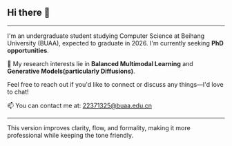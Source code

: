 ## Hi there 👋

<!--
**nihaotian1/nihaotian1** is a ✨ _special_ ✨ repository because its `README.md` (this file) appears on your GitHub profile.

Here are some ideas to get you started:

- 🔭 I’m currently working on ...
- 🌱 I’m currently learning ...
- 👯 I’m looking to collaborate on ...
- 🤔 I’m looking for help with ...
- 💬 Ask me about ...
- 📫 How to reach me: ...
- 😄 Pronouns: ...
- ⚡ Fun fact: ...
-->

---

I'm an undergraduate student studying Computer Science at Beihang University (BUAA), expected to graduate in 2026. I'm currently seeking **PhD opportunities**.

🤔 My research interests lie in **Balanced Multimodal Learning** and **Generative Models(particularly Diffusions)**.

Feel free to reach out if you'd like to connect or discuss any things—I'd love to chat!

📫 You can contact me at: 22371325@buaa.edu.cn

---

This version improves clarity, flow, and formality, making it more professional while keeping the tone friendly.
